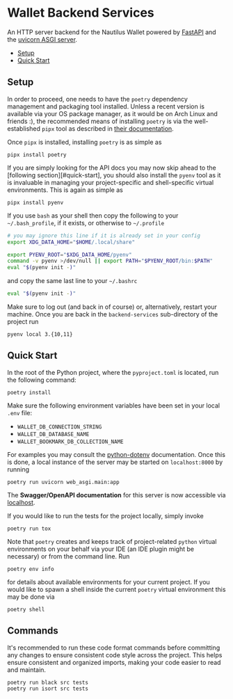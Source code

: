 # Wallet Backend Services

An HTTP server backend for the Nautilus Wallet powered by [FastAPI][fastapi] and
the [uvicorn ASGI server][uvicorn].

- [Setup](#setup)
- [Quick Start](#quick-start)

[fastapi]: https://fastapi.tiangolo.com/
[uvicorn]: https://www.uvicorn.org/

## Setup

In order to proceed, one needs to have the `poetry` dependency management and
packaging tool installed. Unless a recent version is available via your OS
package manager, as it would be on Arch Linux and friends :), the recommended
means of installing `poetry` is via the well-established `pipx` tool as
described in [their documentation][pipx-install].

Once `pipx` is installed, installing `poetry` is as simple as

```shell
pipx install poetry
```

If you are simply looking for the API docs you may now skip ahead to the
[following section][#quick-start], you should also install the `pyenv` tool as
it is invaluable in managing your project-specific and shell-specific virtual
environments. This is again as simple as

```shell
pipx install pyenv
```

If you use `bash` as your shell then copy the following to your
`~/.bash_profile`, if it exists, or otherwise to `~/.profile`

```bash
# you may ignore this line if it is already set in your config
export XDG_DATA_HOME="$HOME/.local/share"

export PYENV_ROOT="$XDG_DATA_HOME/pyenv"
command -v pyenv >/dev/null || export PATH="$PYENV_ROOT/bin:$PATH"
eval "$(pyenv init -)"
```

and copy the same last line to your `~/.bashrc`

```bash
eval "$(pyenv init -)"
```

Make sure to log out (and back in of course) or, alternatively, restart your
machine. Once you are back in the `backend-services` sub-directory of the
project run

```shell
pyenv local 3.{10,11}
```

[pipx-install]: https://python-poetry.org/docs/#installation

## Quick Start

In the root of the Python project, where the `pyproject.toml` is located, run
the following command:

```shell
poetry install
```

Make sure the following environment variables have been set in your local `.env` file:

- `WALLET_DB_CONNECTION_STRING`
- `WALLET_DB_DATABASE_NAME`
- `WALLET_BOOKMARK_DB_COLLECTION_NAME`

For examples you may consult the [python-dotenv] documentation. Once this is done, a local instance of the server may be started on `localhost:8000` by running

```shell
poetry run uvicorn web_asgi.main:app
```

The **Swagger/OpenAPI documentation** for this server is now accessible via
[localhost][localhost-docs].

If you would like to run the tests for the project locally, simply invoke

```shell
poetry run tox
```

Note that `poetry` creates and keeps track of project-related `python` virtual
environments on your behalf via your IDE (an IDE plugin might be necessary) or
from the command line. Run

```shell
poetry env info
```

for details about available environments for your current project. If you would
like to spawn a shell inside the current `poetry` virtual environment this may
be done via

```shell
poetry shell
```

## Commands

It's recommended to run these code format commands before committing any changes to
ensure consistent code style across the project. This helps ensure consistent and
organized imports, making your code easier to read and maintain.
```shell
poetry run black src tests
poetry run isort src tests
```

[localhost-docs]: http://localhost:8000/docs
[python-dotenv]: https://github.com/theskumar/python-dotenv#getting-started
